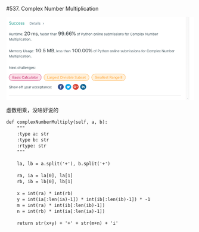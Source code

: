 #537. Complex Number Multiplication

![avatar](https://github.com/AlexQianYi/Leetcode2019Winter/blob/master/屏幕快照%202019-02-17%20下午5.31.15.png)

虚数相乘，没啥好说的

    def complexNumberMultiply(self, a, b):
        """
        :type a: str
        :type b: str
        :rtype: str
        """
        
        la, lb = a.split('+'), b.split('+')
        
        ra, ia = la[0], la[1]
        rb, ib = lb[0], lb[1]
        
        x = int(ra) * int(rb)
        y = int(ia[:len(ia)-1]) * int(ib[:len(ib)-1]) * -1
        m = int(ra) * int(ib[:len(ib)-1])
        n = int(rb) * int(ia[:len(ia)-1])
        
        return str(x+y) + '+' + str(m+n) + 'i'